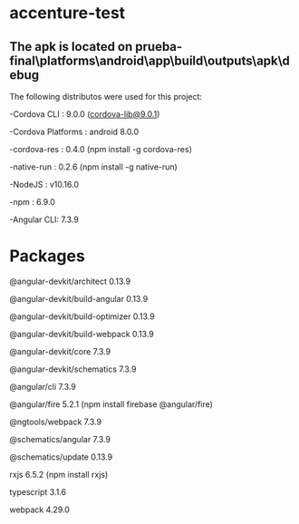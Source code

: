 # accenture-test

## The apk is located on prueba-final\platforms\android\app\build\outputs\apk\debug

The following distributos were used for this project:

-Cordova CLI : 9.0.0 (cordova-lib@9.0.1)

-Cordova Platforms : android 8.0.0

-cordova-res : 0.4.0 (npm install -g cordova-res)

-native-run  : 0.2.6 (npm install -g native-run)

-NodeJS : v10.16.0

-npm  : 6.9.0   

-Angular CLI: 7.3.9



# Packages                         

@angular-devkit/architect         0.13.9

@angular-devkit/build-angular     0.13.9

@angular-devkit/build-optimizer   0.13.9

@angular-devkit/build-webpack     0.13.9

@angular-devkit/core              7.3.9

@angular-devkit/schematics        7.3.9

@angular/cli                      7.3.9

@angular/fire                     5.2.1 (npm install firebase @angular/fire)

@ngtools/webpack                  7.3.9

@schematics/angular               7.3.9

@schematics/update                0.13.9

rxjs                              6.5.2 (npm install rxjs)

typescript                        3.1.6

webpack                           4.29.0
